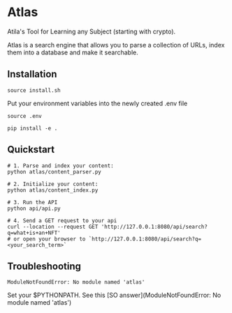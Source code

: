 # Atlas
Atila's Tool for Learning any Subject (starting with crypto).

Atlas is a search engine that allows you to parse a collection of URLs,
index them into a database and make it searchable.

## Installation

`source install.sh`

Put your environment variables into the newly created .env file

`source .env`

`pip install -e .`

## Quickstart


```shell
# 1. Parse and index your content:
python atlas/content_parser.py

# 2. Initialize your content:
python atlas/content_index.py

# 3. Run the API
python api/api.py

# 4. Send a GET request to your api
curl --location --request GET 'http://127.0.0.1:8080/api/search?q=what+is+an+NFT'
# or open your browser to `http://127.0.0.1:8080/api/search?q=<your_search_term>` 
```


## Troubleshooting

`ModuleNotFoundError: No module named 'atlas'`

Set your $PYTHONPATH. See this [SO answer](ModuleNotFoundError: No module named 'atlas')
